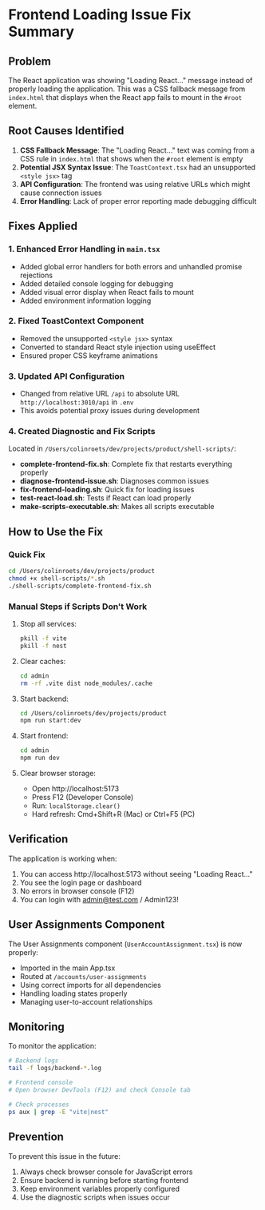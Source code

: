 # Frontend Loading Issue Fix Summary

## Problem
The React application was showing "Loading React..." message instead of properly loading the application. This was a CSS fallback message from `index.html` that displays when the React app fails to mount in the `#root` element.

## Root Causes Identified

1. **CSS Fallback Message**: The "Loading React..." text was coming from a CSS rule in `index.html` that shows when the `#root` element is empty
2. **Potential JSX Syntax Issue**: The `ToastContext.tsx` had an unsupported `<style jsx>` tag
3. **API Configuration**: The frontend was using relative URLs which might cause connection issues
4. **Error Handling**: Lack of proper error reporting made debugging difficult

## Fixes Applied

### 1. Enhanced Error Handling in `main.tsx`
- Added global error handlers for both errors and unhandled promise rejections
- Added detailed console logging for debugging
- Added visual error display when React fails to mount
- Added environment information logging

### 2. Fixed ToastContext Component
- Removed the unsupported `<style jsx>` syntax
- Converted to standard React style injection using useEffect
- Ensured proper CSS keyframe animations

### 3. Updated API Configuration
- Changed from relative URL `/api` to absolute URL `http://localhost:3010/api` in `.env`
- This avoids potential proxy issues during development

### 4. Created Diagnostic and Fix Scripts

Located in `/Users/colinroets/dev/projects/product/shell-scripts/`:

- **complete-frontend-fix.sh**: Complete fix that restarts everything properly
- **diagnose-frontend-issue.sh**: Diagnoses common issues
- **fix-frontend-loading.sh**: Quick fix for loading issues
- **test-react-load.sh**: Tests if React can load properly
- **make-scripts-executable.sh**: Makes all scripts executable

## How to Use the Fix

### Quick Fix
```bash
cd /Users/colinroets/dev/projects/product
chmod +x shell-scripts/*.sh
./shell-scripts/complete-frontend-fix.sh
```

### Manual Steps if Scripts Don't Work
1. Stop all services:
   ```bash
   pkill -f vite
   pkill -f nest
   ```

2. Clear caches:
   ```bash
   cd admin
   rm -rf .vite dist node_modules/.cache
   ```

3. Start backend:
   ```bash
   cd /Users/colinroets/dev/projects/product
   npm run start:dev
   ```

4. Start frontend:
   ```bash
   cd admin
   npm run dev
   ```

5. Clear browser storage:
   - Open http://localhost:5173
   - Press F12 (Developer Console)
   - Run: `localStorage.clear()`
   - Hard refresh: Cmd+Shift+R (Mac) or Ctrl+F5 (PC)

## Verification

The application is working when:
1. You can access http://localhost:5173 without seeing "Loading React..."
2. You see the login page or dashboard
3. No errors in browser console (F12)
4. You can login with admin@test.com / Admin123!

## User Assignments Component

The User Assignments component (`UserAccountAssignment.tsx`) is now properly:
- Imported in the main App.tsx
- Routed at `/accounts/user-assignments`
- Using correct imports for all dependencies
- Handling loading states properly
- Managing user-to-account relationships

## Monitoring

To monitor the application:
```bash
# Backend logs
tail -f logs/backend-*.log

# Frontend console
# Open browser DevTools (F12) and check Console tab

# Check processes
ps aux | grep -E "vite|nest"
```

## Prevention

To prevent this issue in the future:
1. Always check browser console for JavaScript errors
2. Ensure backend is running before starting frontend
3. Keep environment variables properly configured
4. Use the diagnostic scripts when issues occur
